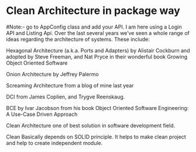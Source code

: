 # Clean Architecture in package way
#Note:- go to AppConfig class and add your API. I am here using a Login API and Listing Api.
Over the last several years we’ve seen a whole range of ideas regarding the architecture of systems. These include:

Hexagonal Architecture (a.k.a. Ports and Adapters) by Alistair Cockburn and adopted by Steve Freeman, and Nat Pryce in their wonderful book Growing Object Oriented Software

Onion Architecture by Jeffrey Palermo

Screaming Architecture from a blog of mine last year

DCI from James Coplien, and Trygve Reenskaug.

BCE by Ivar Jacobson from his book Object Oriented Software Engineering: A Use-Case Driven Approach

Clean Architecture one of best solution in software development field.

Clean Basically depends on SOLID principle. It helps to make clean project and help to create independent module.

